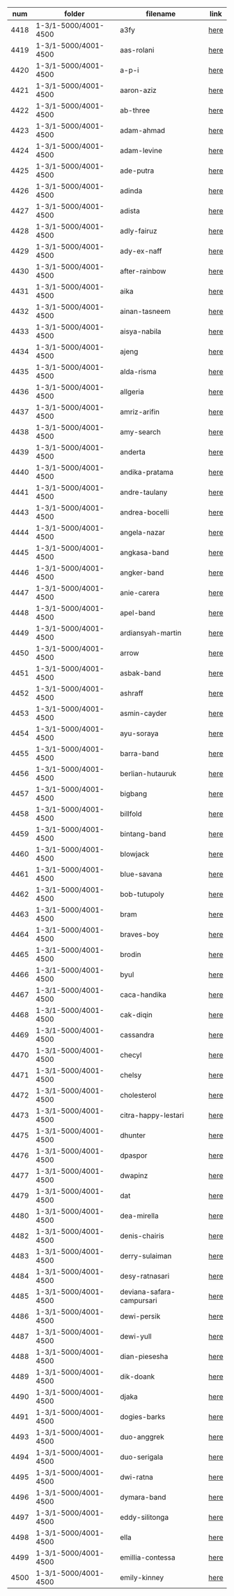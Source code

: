 |  num  | folder | filename | link |
|-------|--------|----------|------|
|4418|1-3/1-5000/4001-4500|a3fy|[here](https://cdn.jsdelivr.net/gh/guitarchord/aa1-3/1-5000/4001-4500/a3fy.webp)|
|4419|1-3/1-5000/4001-4500|aas-rolani|[here](https://cdn.jsdelivr.net/gh/guitarchord/aa1-3/1-5000/4001-4500/aas-rolani.webp)|
|4420|1-3/1-5000/4001-4500|a-p-i|[here](https://cdn.jsdelivr.net/gh/guitarchord/aa1-3/1-5000/4001-4500/a-p-i.webp)|
|4421|1-3/1-5000/4001-4500|aaron-aziz|[here](https://cdn.jsdelivr.net/gh/guitarchord/aa1-3/1-5000/4001-4500/aaron-aziz.webp)|
|4422|1-3/1-5000/4001-4500|ab-three|[here](https://cdn.jsdelivr.net/gh/guitarchord/aa1-3/1-5000/4001-4500/ab-three.webp)|
|4423|1-3/1-5000/4001-4500|adam-ahmad|[here](https://cdn.jsdelivr.net/gh/guitarchord/aa1-3/1-5000/4001-4500/adam-ahmad.webp)|
|4424|1-3/1-5000/4001-4500|adam-levine|[here](https://cdn.jsdelivr.net/gh/guitarchord/aa1-3/1-5000/4001-4500/adam-levine.webp)|
|4425|1-3/1-5000/4001-4500|ade-putra|[here](https://cdn.jsdelivr.net/gh/guitarchord/aa1-3/1-5000/4001-4500/ade-putra.webp)|
|4426|1-3/1-5000/4001-4500|adinda|[here](https://cdn.jsdelivr.net/gh/guitarchord/aa1-3/1-5000/4001-4500/adinda.webp)|
|4427|1-3/1-5000/4001-4500|adista|[here](https://cdn.jsdelivr.net/gh/guitarchord/aa1-3/1-5000/4001-4500/adista.webp)|
|4428|1-3/1-5000/4001-4500|adly-fairuz|[here](https://cdn.jsdelivr.net/gh/guitarchord/aa1-3/1-5000/4001-4500/adly-fairuz.webp)|
|4429|1-3/1-5000/4001-4500|ady-ex-naff|[here](https://cdn.jsdelivr.net/gh/guitarchord/aa1-3/1-5000/4001-4500/ady-ex-naff.webp)|
|4430|1-3/1-5000/4001-4500|after-rainbow|[here](https://cdn.jsdelivr.net/gh/guitarchord/aa1-3/1-5000/4001-4500/after-rainbow.webp)|
|4431|1-3/1-5000/4001-4500|aika|[here](https://cdn.jsdelivr.net/gh/guitarchord/aa1-3/1-5000/4001-4500/aika.webp)|
|4432|1-3/1-5000/4001-4500|ainan-tasneem|[here](https://cdn.jsdelivr.net/gh/guitarchord/aa1-3/1-5000/4001-4500/ainan-tasneem.webp)|
|4433|1-3/1-5000/4001-4500|aisya-nabila|[here](https://cdn.jsdelivr.net/gh/guitarchord/aa1-3/1-5000/4001-4500/aisya-nabila.webp)|
|4434|1-3/1-5000/4001-4500|ajeng|[here](https://cdn.jsdelivr.net/gh/guitarchord/aa1-3/1-5000/4001-4500/ajeng.webp)|
|4435|1-3/1-5000/4001-4500|alda-risma|[here](https://cdn.jsdelivr.net/gh/guitarchord/aa1-3/1-5000/4001-4500/alda-risma.webp)|
|4436|1-3/1-5000/4001-4500|allgeria|[here](https://cdn.jsdelivr.net/gh/guitarchord/aa1-3/1-5000/4001-4500/allgeria.webp)|
|4437|1-3/1-5000/4001-4500|amriz-arifin|[here](https://cdn.jsdelivr.net/gh/guitarchord/aa1-3/1-5000/4001-4500/amriz-arifin.webp)|
|4438|1-3/1-5000/4001-4500|amy-search|[here](https://cdn.jsdelivr.net/gh/guitarchord/aa1-3/1-5000/4001-4500/amy-search.webp)|
|4439|1-3/1-5000/4001-4500|anderta|[here](https://cdn.jsdelivr.net/gh/guitarchord/aa1-3/1-5000/4001-4500/anderta.webp)|
|4440|1-3/1-5000/4001-4500|andika-pratama|[here](https://cdn.jsdelivr.net/gh/guitarchord/aa1-3/1-5000/4001-4500/andika-pratama.webp)|
|4441|1-3/1-5000/4001-4500|andre-taulany|[here](https://cdn.jsdelivr.net/gh/guitarchord/aa1-3/1-5000/4001-4500/andre-taulany.webp)|
|4443|1-3/1-5000/4001-4500|andrea-bocelli|[here](https://cdn.jsdelivr.net/gh/guitarchord/aa1-3/1-5000/4001-4500/andrea-bocelli.webp)|
|4444|1-3/1-5000/4001-4500|angela-nazar|[here](https://cdn.jsdelivr.net/gh/guitarchord/aa1-3/1-5000/4001-4500/angela-nazar.webp)|
|4445|1-3/1-5000/4001-4500|angkasa-band|[here](https://cdn.jsdelivr.net/gh/guitarchord/aa1-3/1-5000/4001-4500/angkasa-band.webp)|
|4446|1-3/1-5000/4001-4500|angker-band|[here](https://cdn.jsdelivr.net/gh/guitarchord/aa1-3/1-5000/4001-4500/angker-band.webp)|
|4447|1-3/1-5000/4001-4500|anie-carera|[here](https://cdn.jsdelivr.net/gh/guitarchord/aa1-3/1-5000/4001-4500/anie-carera.webp)|
|4448|1-3/1-5000/4001-4500|apel-band|[here](https://cdn.jsdelivr.net/gh/guitarchord/aa1-3/1-5000/4001-4500/apel-band.webp)|
|4449|1-3/1-5000/4001-4500|ardiansyah-martin|[here](https://cdn.jsdelivr.net/gh/guitarchord/aa1-3/1-5000/4001-4500/ardiansyah-martin.webp)|
|4450|1-3/1-5000/4001-4500|arrow|[here](https://cdn.jsdelivr.net/gh/guitarchord/aa1-3/1-5000/4001-4500/arrow.webp)|
|4451|1-3/1-5000/4001-4500|asbak-band|[here](https://cdn.jsdelivr.net/gh/guitarchord/aa1-3/1-5000/4001-4500/asbak-band.webp)|
|4452|1-3/1-5000/4001-4500|ashraff|[here](https://cdn.jsdelivr.net/gh/guitarchord/aa1-3/1-5000/4001-4500/ashraff.webp)|
|4453|1-3/1-5000/4001-4500|asmin-cayder|[here](https://cdn.jsdelivr.net/gh/guitarchord/aa1-3/1-5000/4001-4500/asmin-cayder.webp)|
|4454|1-3/1-5000/4001-4500|ayu-soraya|[here](https://cdn.jsdelivr.net/gh/guitarchord/aa1-3/1-5000/4001-4500/ayu-soraya.webp)|
|4455|1-3/1-5000/4001-4500|barra-band|[here](https://cdn.jsdelivr.net/gh/guitarchord/aa1-3/1-5000/4001-4500/barra-band.webp)|
|4456|1-3/1-5000/4001-4500|berlian-hutauruk|[here](https://cdn.jsdelivr.net/gh/guitarchord/aa1-3/1-5000/4001-4500/berlian-hutauruk.webp)|
|4457|1-3/1-5000/4001-4500|bigbang|[here](https://cdn.jsdelivr.net/gh/guitarchord/aa1-3/1-5000/4001-4500/bigbang.webp)|
|4458|1-3/1-5000/4001-4500|billfold|[here](https://cdn.jsdelivr.net/gh/guitarchord/aa1-3/1-5000/4001-4500/billfold.webp)|
|4459|1-3/1-5000/4001-4500|bintang-band|[here](https://cdn.jsdelivr.net/gh/guitarchord/aa1-3/1-5000/4001-4500/bintang-band.webp)|
|4460|1-3/1-5000/4001-4500|blowjack|[here](https://cdn.jsdelivr.net/gh/guitarchord/aa1-3/1-5000/4001-4500/blowjack.webp)|
|4461|1-3/1-5000/4001-4500|blue-savana|[here](https://cdn.jsdelivr.net/gh/guitarchord/aa1-3/1-5000/4001-4500/blue-savana.webp)|
|4462|1-3/1-5000/4001-4500|bob-tutupoly|[here](https://cdn.jsdelivr.net/gh/guitarchord/aa1-3/1-5000/4001-4500/bob-tutupoly.webp)|
|4463|1-3/1-5000/4001-4500|bram|[here](https://cdn.jsdelivr.net/gh/guitarchord/aa1-3/1-5000/4001-4500/bram.webp)|
|4464|1-3/1-5000/4001-4500|braves-boy|[here](https://cdn.jsdelivr.net/gh/guitarchord/aa1-3/1-5000/4001-4500/braves-boy.webp)|
|4465|1-3/1-5000/4001-4500|brodin|[here](https://cdn.jsdelivr.net/gh/guitarchord/aa1-3/1-5000/4001-4500/brodin.webp)|
|4466|1-3/1-5000/4001-4500|byul|[here](https://cdn.jsdelivr.net/gh/guitarchord/aa1-3/1-5000/4001-4500/byul.webp)|
|4467|1-3/1-5000/4001-4500|caca-handika|[here](https://cdn.jsdelivr.net/gh/guitarchord/aa1-3/1-5000/4001-4500/caca-handika.webp)|
|4468|1-3/1-5000/4001-4500|cak-diqin|[here](https://cdn.jsdelivr.net/gh/guitarchord/aa1-3/1-5000/4001-4500/cak-diqin.webp)|
|4469|1-3/1-5000/4001-4500|cassandra|[here](https://cdn.jsdelivr.net/gh/guitarchord/aa1-3/1-5000/4001-4500/cassandra.webp)|
|4470|1-3/1-5000/4001-4500|checyl|[here](https://cdn.jsdelivr.net/gh/guitarchord/aa1-3/1-5000/4001-4500/checyl.webp)|
|4471|1-3/1-5000/4001-4500|chelsy|[here](https://cdn.jsdelivr.net/gh/guitarchord/aa1-3/1-5000/4001-4500/chelsy.webp)|
|4472|1-3/1-5000/4001-4500|cholesterol|[here](https://cdn.jsdelivr.net/gh/guitarchord/aa1-3/1-5000/4001-4500/cholesterol.webp)|
|4473|1-3/1-5000/4001-4500|citra-happy-lestari|[here](https://cdn.jsdelivr.net/gh/guitarchord/aa1-3/1-5000/4001-4500/citra-happy-lestari.webp)|
|4475|1-3/1-5000/4001-4500|dhunter|[here](https://cdn.jsdelivr.net/gh/guitarchord/aa1-3/1-5000/4001-4500/dhunter.webp)|
|4476|1-3/1-5000/4001-4500|dpaspor|[here](https://cdn.jsdelivr.net/gh/guitarchord/aa1-3/1-5000/4001-4500/dpaspor.webp)|
|4477|1-3/1-5000/4001-4500|dwapinz|[here](https://cdn.jsdelivr.net/gh/guitarchord/aa1-3/1-5000/4001-4500/dwapinz.webp)|
|4479|1-3/1-5000/4001-4500|dat|[here](https://cdn.jsdelivr.net/gh/guitarchord/aa1-3/1-5000/4001-4500/dat.webp)|
|4480|1-3/1-5000/4001-4500|dea-mirella|[here](https://cdn.jsdelivr.net/gh/guitarchord/aa1-3/1-5000/4001-4500/dea-mirella.webp)|
|4482|1-3/1-5000/4001-4500|denis-chairis|[here](https://cdn.jsdelivr.net/gh/guitarchord/aa1-3/1-5000/4001-4500/denis-chairis.webp)|
|4483|1-3/1-5000/4001-4500|derry-sulaiman|[here](https://cdn.jsdelivr.net/gh/guitarchord/aa1-3/1-5000/4001-4500/derry-sulaiman.webp)|
|4484|1-3/1-5000/4001-4500|desy-ratnasari|[here](https://cdn.jsdelivr.net/gh/guitarchord/aa1-3/1-5000/4001-4500/desy-ratnasari.webp)|
|4485|1-3/1-5000/4001-4500|deviana-safara-campursari|[here](https://cdn.jsdelivr.net/gh/guitarchord/aa1-3/1-5000/4001-4500/deviana-safara-campursari.webp)|
|4486|1-3/1-5000/4001-4500|dewi-persik|[here](https://cdn.jsdelivr.net/gh/guitarchord/aa1-3/1-5000/4001-4500/dewi-persik.webp)|
|4487|1-3/1-5000/4001-4500|dewi-yull|[here](https://cdn.jsdelivr.net/gh/guitarchord/aa1-3/1-5000/4001-4500/dewi-yull.webp)|
|4488|1-3/1-5000/4001-4500|dian-piesesha|[here](https://cdn.jsdelivr.net/gh/guitarchord/aa1-3/1-5000/4001-4500/dian-piesesha.webp)|
|4489|1-3/1-5000/4001-4500|dik-doank|[here](https://cdn.jsdelivr.net/gh/guitarchord/aa1-3/1-5000/4001-4500/dik-doank.webp)|
|4490|1-3/1-5000/4001-4500|djaka|[here](https://cdn.jsdelivr.net/gh/guitarchord/aa1-3/1-5000/4001-4500/djaka.webp)|
|4491|1-3/1-5000/4001-4500|dogies-barks|[here](https://cdn.jsdelivr.net/gh/guitarchord/aa1-3/1-5000/4001-4500/dogies-barks.webp)|
|4493|1-3/1-5000/4001-4500|duo-anggrek|[here](https://cdn.jsdelivr.net/gh/guitarchord/aa1-3/1-5000/4001-4500/duo-anggrek.webp)|
|4494|1-3/1-5000/4001-4500|duo-serigala|[here](https://cdn.jsdelivr.net/gh/guitarchord/aa1-3/1-5000/4001-4500/duo-serigala.webp)|
|4495|1-3/1-5000/4001-4500|dwi-ratna|[here](https://cdn.jsdelivr.net/gh/guitarchord/aa1-3/1-5000/4001-4500/dwi-ratna.webp)|
|4496|1-3/1-5000/4001-4500|dymara-band|[here](https://cdn.jsdelivr.net/gh/guitarchord/aa1-3/1-5000/4001-4500/dymara-band.webp)|
|4497|1-3/1-5000/4001-4500|eddy-silitonga|[here](https://cdn.jsdelivr.net/gh/guitarchord/aa1-3/1-5000/4001-4500/eddy-silitonga.webp)|
|4498|1-3/1-5000/4001-4500|ella|[here](https://cdn.jsdelivr.net/gh/guitarchord/aa1-3/1-5000/4001-4500/ella.webp)|
|4499|1-3/1-5000/4001-4500|emillia-contessa|[here](https://cdn.jsdelivr.net/gh/guitarchord/aa1-3/1-5000/4001-4500/emillia-contessa.webp)|
|4500|1-3/1-5000/4001-4500|emily-kinney|[here](https://cdn.jsdelivr.net/gh/guitarchord/aa1-3/1-5000/4001-4500/emily-kinney.webp)|
